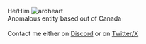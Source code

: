 He/Him  ![aroheart](https://github.com/zelzmiy/zelzmiy/assets/51797223/16a9f9ff-9e54-4f24-b4ae-230e28b3f2bb=32x32) <br>
Anomalous entity based out of Canada <br>
<br>
Contact me either on [Discord](https://discordapp.com/users/414913851386101770) or on [Twitter/X](https://twitter.com/zelzmiy_yes)
